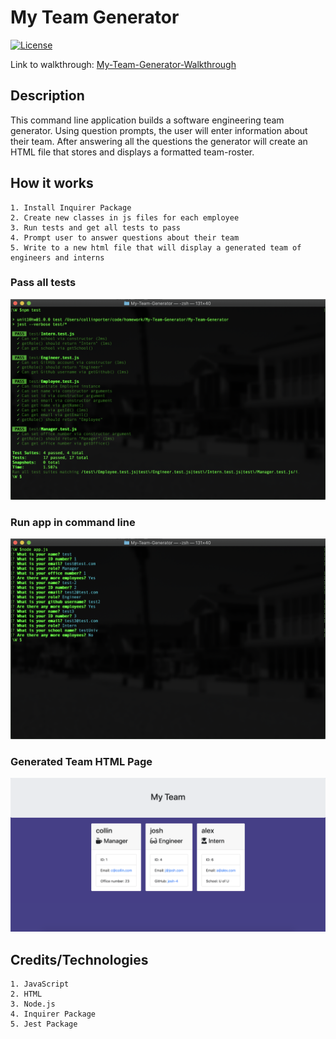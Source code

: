 # My Team Generator

[![License](https://img.shields.io/badge/License-MIT-blue.svg)](https://opensource.org/licenses/MIT)

Link to walkthrough: [My-Team-Generator-Walkthrough]( https://drive.google.com/file/d/1kDOsk3TlONFGxaZDRXSWL3I1SbUK8CCX/view)

## Description
This command line application builds a software engineering team generator. Using question prompts, the user will enter information about their team. After answering all the questions the generator will create an HTML file that stores and displays a formatted team-roster.

## How it works
    1. Install Inquirer Package
    2. Create new classes in js files for each employee
    3. Run tests and get all tests to pass
    4. Prompt user to answer questions about their team
    5. Write to a new html file that will display a generated team of engineers and interns

### Pass all tests
![My Team Generator](images/npm-test-run.png)
### Run app in command line
![My Team Generator](images/node-app-run.png)
### Generated Team HTML Page
![My Team Generator](images/generated-team.png)

## Credits/Technologies
    1. JavaScript
    2. HTML
    3. Node.js
    4. Inquirer Package
    5. Jest Package
